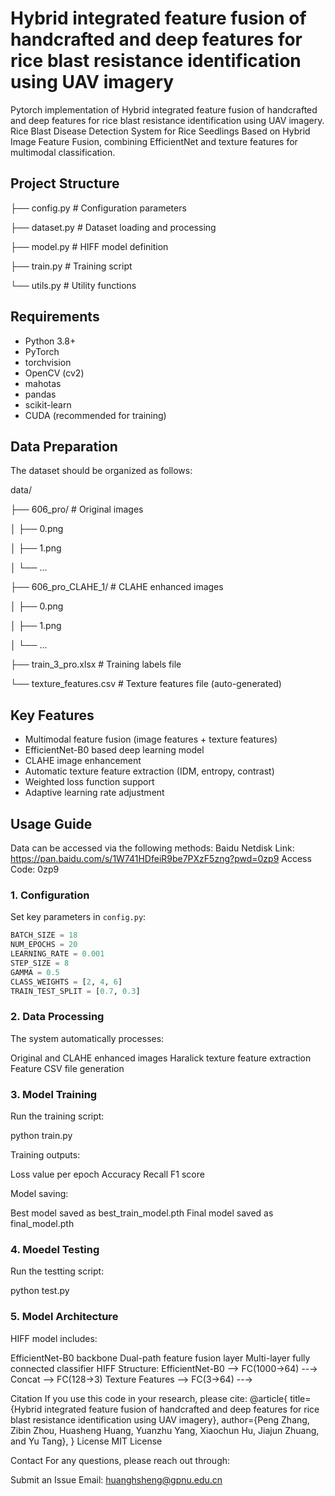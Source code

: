 # Hybrid integrated feature fusion of handcrafted and deep features for rice blast resistance identification using UAV imagery
Pytorch implementation of Hybrid integrated feature fusion of handcrafted and deep features for rice blast resistance identification using UAV imagery.
Rice Blast Disease Detection System for Rice Seedlings Based on Hybrid Image Feature Fusion, combining EfficientNet and texture features for multimodal classification.


## Project Structure


├── config.py        # Configuration parameters

├── dataset.py       # Dataset loading and processing

├── model.py         # HIFF model definition

├── train.py         # Training script

└── utils.py         # Utility functions


## Requirements

- Python 3.8+
- PyTorch
- torchvision
- OpenCV (cv2)
- mahotas
- pandas
- scikit-learn
- CUDA (recommended for training)

## Data Preparation

The dataset should be organized as follows:


data/

├── 606_pro/            # Original images

│   ├── 0.png

│   ├── 1.png

│   └── ...

├── 606_pro_CLAHE_1/    # CLAHE enhanced images

│   ├── 0.png

│   ├── 1.png

│   └── ...

├── train_3_pro.xlsx    # Training labels file

└── texture_features.csv # Texture features file (auto-generated)



## Key Features

- Multimodal feature fusion (image features + texture features)
- EfficientNet-B0 based deep learning model
- CLAHE image enhancement
- Automatic texture feature extraction (IDM, entropy, contrast)
- Weighted loss function support
- Adaptive learning rate adjustment

## Usage Guide

Data can be accessed via the following methods:
Baidu Netdisk Link: https://pan.baidu.com/s/1W741HDfeiR9be7PXzF5zng?pwd=0zp9
Access Code: 0zp9


### 1. Configuration

Set key parameters in `config.py`:

```python
BATCH_SIZE = 18
NUM_EPOCHS = 20
LEARNING_RATE = 0.001
STEP_SIZE = 8
GAMMA = 0.5
CLASS_WEIGHTS = [2, 4, 6]
TRAIN_TEST_SPLIT = [0.7, 0.3]

```

### 2. Data Processing
The system automatically processes:

Original and CLAHE enhanced images
Haralick texture feature extraction
Feature CSV file generation


### 3. Model Training
Run the training script:

python train.py

Training outputs:

Loss value per epoch
Accuracy
Recall
F1 score

Model saving:

Best model saved as best_train_model.pth
Final model saved as final_model.pth

### 4. Moedel Testing
Run the testting script:

python test.py

### 5. Model Architecture
HIFF  model includes:

EfficientNet-B0 backbone
Dual-path feature fusion layer
Multi-layer fully connected classifier
HIFF Structure:
EfficientNet-B0 --> FC(1000->64) --→ 
                                    Concat --> FC(128->3)
Texture Features --> FC(3->64) --→


Citation
If you use this code in your research, please cite:
@article{
  title={Hybrid integrated feature fusion of handcrafted and deep features for rice blast resistance identification using UAV imagery},
  author={Peng Zhang, Zibin Zhou, Huasheng Huang, Yuanzhu Yang, Xiaochun Hu, Jiajun Zhuang, and Yu Tang},
}
License
MIT License

Contact
For any questions, please reach out through:

Submit an Issue
Email: huanghsheng@gpnu.edu.cn


